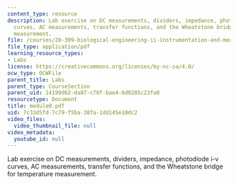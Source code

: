 ```yaml
---
content_type: resource
description: Lab exercise on DC measurements, dividers, impedance, photodiode i-v
  curves, AC measurements, transfer functions, and the Wheatstone bridge for temperature
  measurement.
file: /courses/20-309-biological-engineering-ii-instrumentation-and-measurement-fall-2006/7c33d5fd7c79f5ba38fa1dd145e10dc2_module0.pdf
file_type: application/pdf
learning_resource_types:
- Labs
license: https://creativecommons.org/licenses/by-nc-sa/4.0/
ocw_type: OCWFile
parent_title: Labs
parent_type: CourseSection
parent_uid: 14199d62-da87-c70f-bae4-6d0285c23fa0
resourcetype: Document
title: module0.pdf
uid: 7c33d5fd-7c79-f5ba-38fa-1dd145e10dc2
video_files:
  video_thumbnail_file: null
video_metadata:
  youtube_id: null
---
```

Lab exercise on DC measurements, dividers, impedance, photodiode i-v curves, AC measurements, transfer functions, and the Wheatstone bridge for temperature measurement.
